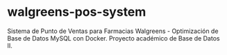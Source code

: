 # walgreens-pos-system
Sistema de Punto de Ventas para Farmacias Walgreens - Optimización de Base de Datos MySQL con Docker. Proyecto académico de Base de Datos II.
